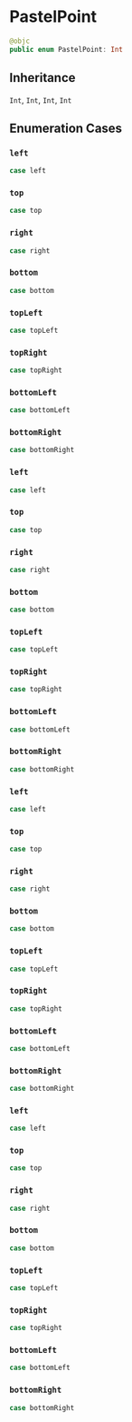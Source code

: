 # PastelPoint

``` swift
@objc
public enum PastelPoint: Int 
```

## Inheritance

`Int`, `Int`, `Int`, `Int`

## Enumeration Cases

### `left`

``` swift
case left
```

### `top`

``` swift
case top
```

### `right`

``` swift
case right
```

### `bottom`

``` swift
case bottom
```

### `topLeft`

``` swift
case topLeft
```

### `topRight`

``` swift
case topRight
```

### `bottomLeft`

``` swift
case bottomLeft
```

### `bottomRight`

``` swift
case bottomRight
```

### `left`

``` swift
case left
```

### `top`

``` swift
case top
```

### `right`

``` swift
case right
```

### `bottom`

``` swift
case bottom
```

### `topLeft`

``` swift
case topLeft
```

### `topRight`

``` swift
case topRight
```

### `bottomLeft`

``` swift
case bottomLeft
```

### `bottomRight`

``` swift
case bottomRight
```

### `left`

``` swift
case left
```

### `top`

``` swift
case top
```

### `right`

``` swift
case right
```

### `bottom`

``` swift
case bottom
```

### `topLeft`

``` swift
case topLeft
```

### `topRight`

``` swift
case topRight
```

### `bottomLeft`

``` swift
case bottomLeft
```

### `bottomRight`

``` swift
case bottomRight
```

### `left`

``` swift
case left
```

### `top`

``` swift
case top
```

### `right`

``` swift
case right
```

### `bottom`

``` swift
case bottom
```

### `topLeft`

``` swift
case topLeft
```

### `topRight`

``` swift
case topRight
```

### `bottomLeft`

``` swift
case bottomLeft
```

### `bottomRight`

``` swift
case bottomRight
```
